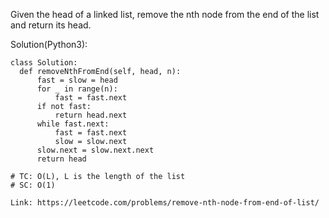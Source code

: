 Given the head of a linked list, remove the nth node from the end of the list and return its head.

Solution(Python3):
```
class Solution:
  def removeNthFromEnd(self, head, n):
      fast = slow = head
      for _ in range(n):
          fast = fast.next
      if not fast:
          return head.next
      while fast.next:
          fast = fast.next
          slow = slow.next
      slow.next = slow.next.next
      return head

# TC: O(L), L is the length of the list
# SC: O(1)

```
```
Link: https://leetcode.com/problems/remove-nth-node-from-end-of-list/
```

